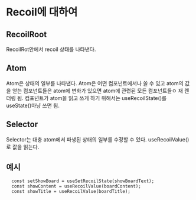# Recoil에 대하여

## RecoilRoot

RecoilRot안에서 recoil 상태를 나타낸다.

## Atom

Atom은 상태의 일부를 나타낸다. Atom은 어떤 컴포넌트에서나 쓸 수 있고 atom의 값을 얻는 컴포넌트들은 atom에 변화가 있으면 atom에 관련된 모든 컴포넌트들ㅇ 재 렌더링 됨.
컴포넌트가 atom을 읽고 쓰게 하기 위해서는 useRecoilState()를 useState()마냥 쓰면 됨.

## Selector

Selector는 대충 atom에서 파생된 상태의 일부를 수정할 수 있다. useRecoilValue()로 값을 읽는다.

## 예시
```  
  const setShowBoard = useSetRecoilState(showBoardText);
  const showContent = useRecoilValue(boardContent);
  const showTitle = useRecoilValue(boardTitle);
  ```
